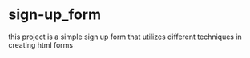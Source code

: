 # sign-up_form

this project is a simple sign up form that utilizes different techniques in creating html forms
